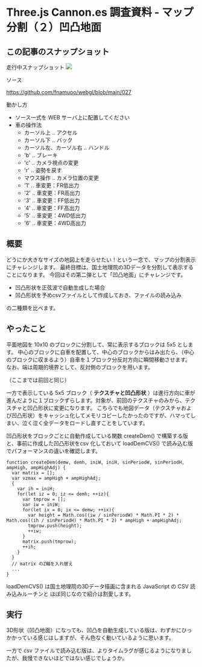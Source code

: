 # Three.js Cannon.es 調査資料 - マップ分割（２）凹凸地面

## この記事のスナップショット

走行中スナップショット
![](https://storage.googleapis.com/zenn-user-upload/d5bb651b25fc-20241031.jpg)

ソース

https://github.com/fnamuoo/webgl/blob/main/027

動かし方

- ソース一式を WEB サーバ上に配置してください
- 車の操作法
  - カーソル上 .. アクセル
  - カーソル下 .. バック
  - カーソル左、カーソル右 .. ハンドル
  - 'b' .. ブレーキ
  - 'c' .. カメラ視点の変更
  - 'r' .. 姿勢を戻す
  - マウス操作 .. カメラ位置の変更
  - '1' .. 車変更：FR低出力
  - '2' .. 車変更：FR高出力
  - '3' .. 車変更：FF低出力
  - '4' .. 車変更：FF高出力
  - '5' .. 車変更：4WD低出力
  - '6' .. 車変更：4WD高出力

## 概要

どうにか大きなサイズの地図上を走らせたい！という一念で、マップの分割表示にチャレンジします。
最終目標は、国土地理院の3Dデータを分割して表示することになります。
今回はその第二弾として「凹凸地面」にチャレンジです。

- 凹凸形状を正弦波で自動生成した場合
- 凹凸形状を予めcsvファイルとして作成しておき、ファイルの読み込み

の二種類を比べます。

## やったこと

平面地図を 10x10 のブロックに分割して、常に表示するブロックは 5x5 とします。
中心のブロックに自車を配置して、中心のブロックからはみ出たら、（中心のブロックに収まるよう）自車を１ブロック分反対方向に瞬間移動させます。
なお、端は周期的境界として、反対側のブロックを用います。

（ここまでは前回と同じ）

一方で表示している 5x5 ブロック（ **テクスチャと凹凸形状** ）は進行方向に車が進んだように１ブロックずらします。対象が、前回のテクスチャのみから、テクスチャと凹凸形状に変更になります。
こちらでも地図データ（テクスチャおよび凹凸形状）をキャッシュ化してメモリコピーしたかったのですが、ハマってしまい、泣く泣く全データをロードし直すことをしています。

凹凸形状をブロックごとに自動作成している関数 createDem() で構築する版と、事前に作成した凹凸形状をcsv 化しておいて loadDemCVS() で読み込む版でパフォーマンスの違いを確認します。

```js:凹凸形状をブロックごとに自動作成している主要なコード部分
function createDem(demw, demh, iniW, iniH, sinPeriodW, sinPeriodH, ampHigh, ampHighAdj) {
  var matrix = [];
  var vzmax = ampHigh + ampHighAdj;
  {
    var ih = iniH;
    for(let iz = 0; iz <= demh; ++iz){
      var tmprow = [];
      var iw = iniW;
      for(let ix = 0; ix <= demw; ++ix){
        var height = Math.cos((iw / sinPeriodW) * Math.PI * 2) * Math.cos((ih / sinPeriodH) * Math.PI * 2) * ampHigh + ampHighAdj;
        tmprow.push(height);
        ++iw;
      }
      matrix.push(tmprow);
      ++ih;
    }
  }
  // matrix のZ軸を入れ替え
  ...
}
```

loadDemCVS() は国土地理院の3Dデータ描画に含まれる JavaScript の CSV 読み込みルーチンと
ほぼ同じなので紹介は割愛します。

## 実行

3D形状（凹凸地面）になっても、凹凸を自動生成している版は、わずかにひっかかっている感じはしますが、そん色なく動いているように思います。

一方で csv ファイルで読み込む版は、よりタイムラグが感じるようになりましたが、我慢できないほどではない感じでしょうか。
